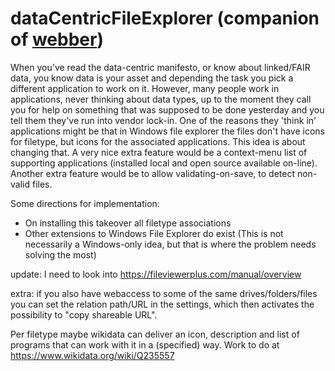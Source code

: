# dataCentricFileExplorer (companion of [webber](https://github.com/steltenpower/webber))
When you've read the data-centric manifesto, or know about linked/FAIR data, you know data is your asset and depending the task you pick a different application to work on it.
However, many people work in applications, never thinking about data types, up to the moment they call you for help on something that was supposed to be done yesterday and you tell them they've run into vendor lock-in. One of the reasons they 'think in' applications might be that in Windows file explorer the files don't have icons for filetype, but icons for the associated applications.
This idea is about changing that. A very nice extra feature would be a context-menu list of supporting applications (installed local and open source available on-line). Another extra feature would be to allow validating-on-save, to detect non-valid files.

Some directions for implementation:
- On installing this takeover all filetype associations
- Other extensions to Windows File Explorer do exist (This is not necessarily a Windows-only idea, but that is where the problem needs solving the most)

update: I need to look into https://fileviewerplus.com/manual/overview

extra: if you also have webaccess to some of the same drives/folders/files you can set the relation path/URL in the settings, which then activates the possibility to "copy shareable URL".

Per filetype maybe wikidata can deliver an icon, description and list of programs that can work with it in a (specified) way. Work to do at https://www.wikidata.org/wiki/Q235557
